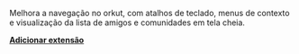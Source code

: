 Melhora a navegação no orkut, com atalhos de teclado, menus de contexto e visualização da lista de amigos e comunidades em tela cheia.

**[Adicionar extensão](https://chrome.google.com/extensions/detail/ckkcadbflljaajcgdflmaefnbhnfkldp)**
